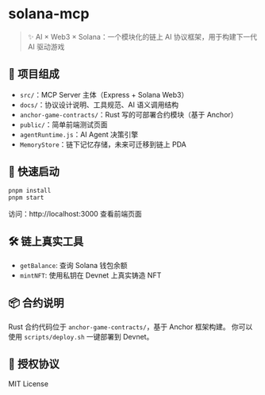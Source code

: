 # solana-mcp

> ✨ AI × Web3 × Solana：一个模块化的链上 AI 协议框架，用于构建下一代 AI 驱动游戏

## 🔧 项目组成

- `src/`：MCP Server 主体（Express + Solana Web3）
- `docs/`：协议设计说明、工具规范、AI 语义调用结构
- `anchor-game-contracts/`：Rust 写的可部署合约模块（基于 Anchor）
- `public/`：简单前端测试页面
- `agentRuntime.js`：AI Agent 决策引擎
- `MemoryStore`：链下记忆存储，未来可迁移到链上 PDA

## 🚀 快速启动

```bash
pnpm install
pnpm start
```

访问：http://localhost:3000 查看前端页面

## 🛠️ 链上真实工具

- `getBalance`: 查询 Solana 钱包余额
- `mintNFT`: 使用私钥在 Devnet 上真实铸造 NFT

## 📦 合约说明

Rust 合约代码位于 `anchor-game-contracts/`，基于 Anchor 框架构建。
你可以使用 `scripts/deploy.sh` 一键部署到 Devnet。

## 🤝 授权协议

MIT License
